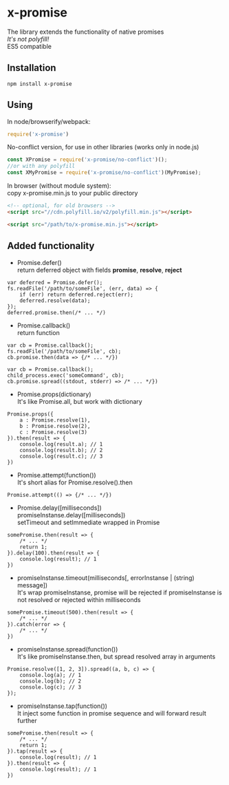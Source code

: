 # x-promise
The library extends the functionality of native promises
<br><i>It's not polyfill!</i><br>ES5 compatible

## Installation
`npm install x-promise`

## Using
In node/browserify/webpack:
```javascript
require('x-promise')
```
No-conflict version, for use in other libraries (works only in node.js)
```javascript
const XPromise = require('x-promise/no-conflict')();
//or with any polyfill
const XMyPromise = require('x-promise/no-conflict')(MyPromise);
```
In browser (without module system):<br/>
copy x-promise.min.js to your public directory
```html
<!-- optional, for old browsers -->
<script src="//cdn.polyfill.io/v2/polyfill.min.js"></script>

<script src="/path/to/x-promise.min.js"></script>
```

## Added functionality
- Promise.defer()<br/>
return deferred object with fields **promise**, **resolve**, **reject**<br/>
```
var deferred = Promise.defer();
fs.readFile('/path/to/someFile', (err, data) => {
    if (err) return deferred.reject(err);
    deferred.resolve(data);
});
deferred.promise.then(/* ... */)
```

- Promise.callback()<br/>
return function<br/>
```
var cb = Promise.callback();
fs.readFile('/path/to/someFile', cb);
cb.promise.then(data => {/* ... */})

var cb = Promise.callback();
child_process.exec('someCommand', cb);
cb.promise.spread((stdout, stderr) => /* ... */})
```

- Promise.props(dictionary)<br/>
It's like Promise.all, but work with dictionary<br/>
```
Promise.props({
    a : Promise.resolve(1),
    b : Promise.resolve(2),
    c : Promise.resolve(3)
}).then(result => {
    console.log(result.a); // 1
    console.log(result.b); // 2
    console.log(result.c); // 3
})
```

- Promise.attempt(function())<br/>
It's short alias for Promise.resolve().then<br/>
```
Promise.attempt(() => {/* ... */})
```

- Promise.delay([milliseconds])<br/>
promiseInstanse.delay([milliseconds])<br/>
setTimeout and setImmediate wrapped in Promise
```
somePromise.then(result => {
    /* ... */
    return 1;
}).delay(100).then(result => {
    console.log(result); // 1
})
```

- promiseInstanse.timeout(milliseconds[, errorInstanse | (string) message])<br/>
It's wrap promiseInstanse, promise will be rejected if promiseInstanse is not resolved or rejected within milliseconds<br/>
```
somePromise.timeout(500).then(result => {
    /* ... */
}).catch(error => {
    /* ... */
})
```

- promiseInstanse.spread(function())<br/>
It's like promiseInstanse.then, but spread resolved array in arguments<br/>
```
Promise.resolve([1, 2, 3]).spread((a, b, c) => {
    console.log(a); // 1
    console.log(b); // 2
    console.log(c); // 3
});
```

- promiseInstanse.tap(function())<br/>
It inject some function in promise sequence and will forward result further
```
somePromise.then(result => {
    /* ... */
    return 1;
}).tap(result => {
    console.log(result); // 1
}).then(result => {
    console.log(result); // 1
})
```
